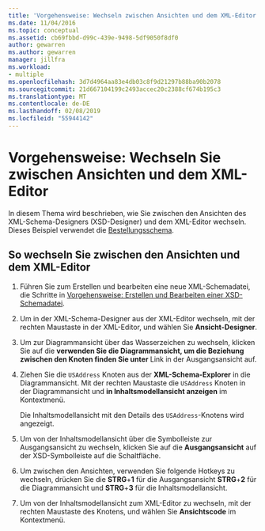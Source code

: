 ```yaml
---
title: 'Vorgehensweise: Wechseln zwischen Ansichten und dem XML-Editor'
ms.date: 11/04/2016
ms.topic: conceptual
ms.assetid: cb69fbbd-d99c-439e-9498-5df9050f8df0
author: gewarren
ms.author: gewarren
manager: jillfra
ms.workload:
- multiple
ms.openlocfilehash: 3d7d4964aa83e4db03c8f9d21297b88ba90b2078
ms.sourcegitcommit: 21d667104199c2493accec20c2388cf674b195c3
ms.translationtype: MT
ms.contentlocale: de-DE
ms.lasthandoff: 02/08/2019
ms.locfileid: "55944142"
---
```

# <a name="how-to-switch-between-views-and-the-xml-editor"></a>Vorgehensweise: Wechseln Sie zwischen Ansichten und dem XML-Editor

In diesem Thema wird beschrieben, wie Sie zwischen den Ansichten des XML-Schema-Designers (XSD-Designer) und dem XML-Editor wechseln. Dieses Beispiel verwendet die [Bestellungsschema](../xml-tools/sample-xsd-file-simple-schema.md).

## <a name="to-switch-between-the-views-and-the-xml-editor"></a>So wechseln Sie zwischen den Ansichten und dem XML-Editor

1.  Führen Sie zum Erstellen und bearbeiten eine neue XML-Schemadatei, die Schritte in [Vorgehensweise: Erstellen und Bearbeiten einer XSD-Schemadatei](../xml-tools/how-to-create-and-edit-an-xsd-schema-file.md).

2.  Um in der XML-Schema-Designer aus der XML-Editor wechseln, mit der rechten Maustaste in der XML-Editor, und wählen Sie **Ansicht-Designer**.

3.  Um zur Diagrammansicht über das Wasserzeichen zu wechseln, klicken Sie auf die **verwenden Sie die Diagrammansicht, um die Beziehung zwischen den Knoten finden Sie unter** Link in der Ausgangsansicht auf.

4.  Ziehen Sie die `USAddress` Knoten aus der **XML-Schema-Explorer** in die Diagrammansicht. Mit der rechten Maustaste die `USAddress` Knoten in der Diagrammansicht und **in Inhaltsmodellansicht anzeigen** im Kontextmenü.

     Die Inhaltsmodellansicht mit den Details des `USAddress`-Knotens wird angezeigt.

5.  Um von der Inhaltsmodellansicht über die Symbolleiste zur Ausgangsansicht zu wechseln, klicken Sie auf die **Ausgangsansicht** auf der XSD-Symbolleiste auf die Schaltfläche.

6.  Um zwischen den Ansichten, verwenden Sie folgende Hotkeys zu wechseln, drücken Sie die **STRG**+**1** für die Ausgangsansicht **STRG**+**2** für die Diagrammansicht und **STRG**+**3** für die Inhaltsmodellansicht.

7.  Um von der Inhaltsmodellansicht zum XML-Editor zu wechseln, mit der rechten Maustaste des Knotens, und wählen Sie **Ansichtscode** im Kontextmenü.